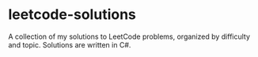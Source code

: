 # leetcode-solutions
A collection of my solutions to LeetCode problems, organized by difficulty and topic. Solutions are written in C#.
